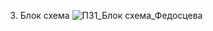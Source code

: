 3. Блок схема 
 ![ПЗ1_Блок схема_Федосцева](https://github.com/fedostseva/Primery-rabot-/assets/153892255/922e8a03-1680-4656-8bd0-b1259a36de78)
